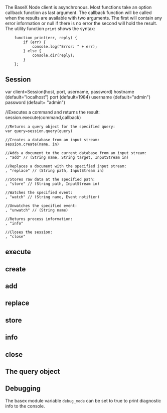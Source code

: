 The BaseX Node client is asynchronous.  Most functions take an option
callback function as last argument. The callback function will be 
called when the results are available with two arguments.
The first will contain any error information or null if there is no error
the second will hold the result.
The utility function `print` shows the syntax:
 
		function print(err, reply) {
			if (err) {
				console.log("Error: " + err);
			} else {
				console.dir(reply);
			}
		}; 

## Session
var client=Session(host, port, username, password)
	hostname (default="localhost")
	port (default=1984)
	username (default="admin")
	password (default= "admin")

//Executes a command and returns the result:
	session.execute(command,callback)

	//Returns a query object for the specified query:
	var query=session.query(query)

	//Creates a database from an input stream:
	session.create(name, in)

	//Adds a document to the current database from an input stream:
	, "add" // (String name, String target, InputStream in)

	//Replaces a document with the specified input stream:
	, "replace" // (String path, InputStream in)

	//Stores raw data at the specified path:
	, "store" // (String path, InputStream in)

	//Watches the specified event:
	, "watch" // (String name, Event notifier)

	//Unwatches the specified event:
	, "unwatch" // (String name)

	//Returns process information:
	, "info"

	//Closes the session:
	, "close"
 
## execute

## create
## add
## replace
## store
## info
## close

## The query object


## Debugging
The basex module variable `debug_mode` can be set to true to 
print diagnostic info to the console.